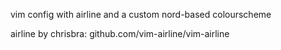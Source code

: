 vim config with airline and a custom nord-based colourscheme

airline by chrisbra: github.com/vim-airline/vim-airline

